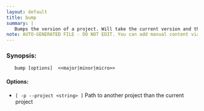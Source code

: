 ```yaml
---
layout: default
title: bump
summary: |
   Bumps the version of a project. Will take the current version and then increment with a major, minor, or micro increment. The default bump is minor.
note: AUTO-GENERATED FILE - DO NOT EDIT. You can add manual content via same filename in _ext sub-folder. 
---
```


### Synopsis: #
	   bump [options]  <<major|minor|micro>>

#### Options: #
- `[ -p --project <string> ]` Path to another project than the current project

